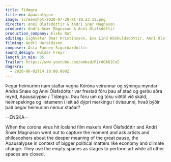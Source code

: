 ```yaml
---
title: Tídægra
title-en: Apausalypse
image: screenshot-2020-07-20-at-10.23.12.png
director: Anní Ólafsdóttir & Andri Snær Magnason
producer: Andri Snær Magnason & Anní Ólafsdóttir
production_company: Elsku Rut
editing: Sighvatur Ómar Kristinsson, Eva Lind Höskuldsdóttir, Anní Ólafsdóttir
filming: Andri Haraldsson
composer: Ásta Fanney Sigurðardóttir
sound_design: Huldar Freyr
length_in_min: 35
Trailer: https://www.youtube.com/embed/R1rdOA61CnI
dagskra:
  - 2020-08-02T14:10:00.000Z
---
```

Þegar heimurinn nam staðar vegna Kóróna veirunnar og sýningu myndar Andra Snæs og Anní Ólafsdóttur var frestað fóru þau af stað og gerðu aðra mynd, Apausalypse / Tídægru. Þau fóru um og tóku viðtöl við skáld, heimspekinga og listamenn í leit að dýpri merkingu í óvissunni, hvað þýðir það þegar heimurinn nemur staðar?

\--ENSKA--

When the corona virus hit Iceland film makers Anní Ólafsdóttir and Andri Snær Magnason went out to capture the moment and ask artists and philosophers about the deeper meaning of the great pause, the Apausalypse in context of bigger political matters like economy and climate change. They use the empty spaces as stages to perform art while all other spaces are closed.